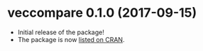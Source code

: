 # veccompare 0.1.0 (2017-09-15)

- Initial release of the package!
- The package is now [listed on CRAN](https://CRAN.R-project.org/package=veccompare "CRAN page for veccompare").
